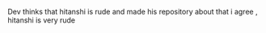 Dev thinks that hitanshi is rude and made his repository about that
i agree , hitanshi is very rude 
